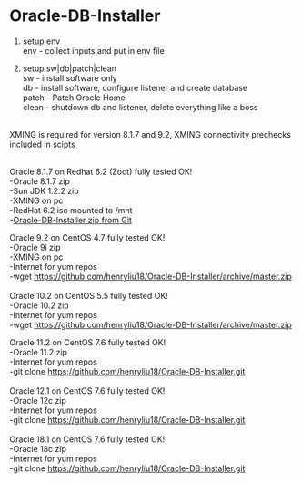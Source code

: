 # Oracle-DB-Installer

1. setup env <br />
env - collect inputs and put in env file<br />

2. setup sw|db|patch|clean<br />
sw - install software only<br />
db - install software, configure listener and create database<br />
patch - Patch Oracle Home<br />
clean - shutdown db and listener, delete everything like a boss<br />
<br />
XMING is required for version 8.1.7 and 9.2, XMING connectivity prechecks included in scipts<br />
<br />

Oracle 8.1.7 on Redhat 6.2 (Zoot) fully tested OK!<br />
-Oracle 8.1.7 zip<br />
-Sun JDK 1.2.2 zip<br />
-XMING on pc<br />
-RedHat 6.2 iso mounted to /mnt<br />
-<a href="https://github.com/henryliu18/Oracle-DB-Installer/archive/master.zip">Oracle-DB-Installer zip from Git</a><br />

Oracle   9.2 on CentOS 4.7 fully tested OK!<br />
-Oracle 9i zip<br />
-XMING on pc<br />
-Internet for yum repos<br />
-wget https://github.com/henryliu18/Oracle-DB-Installer/archive/master.zip</a><br />
<br />
Oracle  10.2 on CentOS 5.5 fully tested OK!<br />
-Oracle 10.2 zip<br />
-Internet for yum repos<br />
-wget https://github.com/henryliu18/Oracle-DB-Installer/archive/master.zip</a><br />

Oracle  11.2 on CentOS 7.6 fully tested OK!<br />
-Oracle 11.2 zip<br />
-Internet for yum repos<br />
-git clone https://github.com/henryliu18/Oracle-DB-Installer.git<br />
<br />
Oracle  12.1 on CentOS 7.6 fully tested OK!<br />
-Oracle 12c zip<br />
-Internet for yum repos<br />
-git clone https://github.com/henryliu18/Oracle-DB-Installer.git<br />
<br />
Oracle  18.1 on CentOS 7.6 fully tested OK!<br />
-Oracle 18c zip<br />
-Internet for yum repos<br />
-git clone https://github.com/henryliu18/Oracle-DB-Installer.git<br />
<br />
